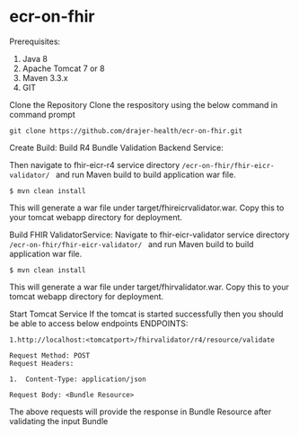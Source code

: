 # ecr-on-fhir
Prerequisites:
1.	Java 8
2.	Apache Tomcat 7 or 8
3.	Maven 3.3.x
4.	GIT

Clone the Repository
Clone the respository using the below command in command prompt

```git clone https://github.com/drajer-health/ecr-on-fhir.git```

Create Build:
Build R4 Bundle Validation Backend Service:

Then navigate to  fhir-eicr-r4 service directory `/ecr-on-fhir/fhir-eicr-validator/ ` and run Maven build to build application war file.

```
$ mvn clean install
```


This will generate a war file under target/fhireicrvalidator.war. Copy this to your tomcat webapp directory for deployment.

Build FHIR ValidatorService:
Navigate to  fhir-eicr-validator service directory `/ecr-on-fhir/fhir-eicr-validator/ ` and run Maven build to build application war file.

```
$ mvn clean install
```

This will generate a war file under target/fhirvalidator.war. Copy this to your tomcat webapp directory for deployment.

Start Tomcat Service 
If the tomcat is started successfully then you should be able to access below endpoints
ENDPOINTS:

```
1.http://localhost:<tomcatport>/fhirvalidator/r4/resource/validate

Request Method: POST
Request Headers:

1.	Content-Type: application/json

Request Body: <Bundle Resource>
```

The above requests will provide the response in Bundle Resource after validating the input Bundle

